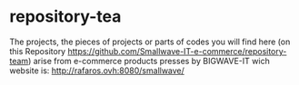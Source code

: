 # repository-tea
 
The projects, the pieces of projects or parts of codes you will find here (on this Repository https://github.com/Smallwave-IT-e-commerce/repository-team) arise from e-commerce products presses by BIGWAVE-IT wich website is: 
http://rafaros.ovh:8080/smallwave/
